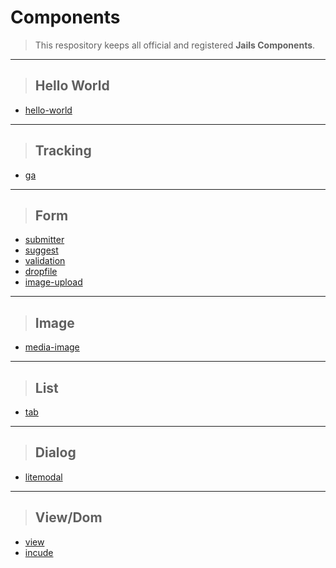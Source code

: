 # Components

> This respository keeps all official and registered **Jails Components**.

---

> ## Hello World
* [hello-world](//github.com/jails-scaffold/Components/tree/master/hello-world "Hello World Component")

---

> ## Tracking
* [ga](//github.com/jails-scaffold/Components/tree/master/ga "Google Analytics Component")

---

> ## Form
* [submitter](//github.com/jails-scaffold/Components/tree/master/submitter "Submitter Component")
* [suggest](//github.com/jails-scaffold/Components/tree/master/suggest "Suggestion Component")
* [validation](//github.com/jails-scaffold/Components/tree/master/validation "Validation Component")
* [dropfile](//github.com/jails-scaffold/Components/tree/master/dropfile "DropFile Component")
* [image-upload](//github.com/jails-scaffold/Components/tree/master/image-upload "Image Upload Component")
---

> ## Image
* [media-image](//github.com/jails-scaffold/Components/tree/master/media-image "Media Image Component")

---

> ## List
* [tab](//github.com/jails-scaffold/Components/tree/master/tab "Tab Component")

---

> ## Dialog
* [litemodal](//github.com/jails-scaffold/Components/tree/master/litemodal "Litemodal Component")

---

> ## View/Dom
* [view](//github.com/jails-scaffold/Components/tree/master/view "View Component")
* [incude](//github.com/jails-scaffold/Components/tree/master/include "Include Component")
